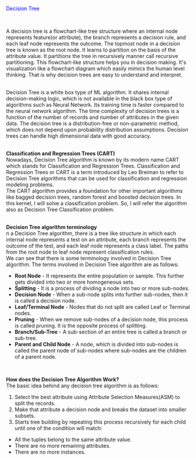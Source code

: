 <p style="color:blue;">Decision Tree</p>
<br/>

A decision tree is a flowchart-like tree structure where an internal node represents feature(or attribute), the branch represents a decision rule, and each leaf node represents the outcome. The topmost node in a decision tree is known as the root node. It learns to partition on the basis of the attribute value. It partitions the tree in recursively manner call recursive partitioning. This flowchart-like structure helps you in decision making. It's visualization like a flowchart diagram which easily mimics the human level thinking. That is why decision trees are easy to understand and interpret. <br/>
<br/>

Decision Tree is a white box type of ML algorithm. It shares internal decision-making logic, which is not available in the black box type of algorithms such as Neural Network. Its training time is faster compared to the neural network algorithm. The time complexity of decision trees is a function of the number of records and number of attributes in the given data. The decision tree is a distribution-free or non-parametric method, which does not depend upon probability distribution assumptions. Decision trees can handle high dimensional data with good accuracy. <br/>
<br/>

**Classification and Regression Trees (CART)** <br/>
Nowadays, Decision Tree algorithm is known by its modern name CART which stands for Classification and Regression Trees. Classification and Regression Trees or CART is a term introduced by Leo Breiman to refer to Decision Tree algorithms that can be used for classification and regression modeling problems. <br/>
The CART algorithm provides a foundation for other important algorithms like bagged decision trees, random forest and boosted decision trees. In this kernel, I will solve a classification problem. So, I will refer the algorithm also as Decision Tree Classification problem. <br/>
<br/>

**Decision Tree algorithm terminology** <br/>
n a Decision Tree algorithm, there is a tree like structure in which each internal node represents a test on an attribute, each branch represents the outcome of the test, and each leaf node represents a class label. The paths from the root node to leaf node represent classification rules. <br/>
We can see that there is some terminology involved in Decision Tree algorithm. The terms involved in Decision Tree algorithm are as follows:
* **Root Node** - It represents the entire population or sample. This further gets divided into two or more homogeneous sets.
* **Splitting** - It is a process of dividing a node into two or more sub-nodes.
* **Decision Node** - When a sub-node splits into further sub-nodes, then it is called a decision node.
* **Leaf/Terminal Node** - Nodes that do not split are called Leaf or Terminal nodes.
* **Pruning** - When we remove sub-nodes of a decision node, this process is called pruning. It is the opposite process of splitting.
* **Branch/Sub-Tree** - A sub-section of an entire tree is called a branch or sub-tree.
* **Parent and Child Node** - A node, which is divided into sub-nodes is called the parent node of sub-nodes where sub-nodes are the children of a parent node. <br/>
<br/>

**How does the Decision Tree Algorithm Work?** <br/>
The basic idea behind any decision tree algorithm is as follows:
1. Select the best attribute using Attribute Selection Measures(ASM) to split the records. <br/>
2. Make that attribute a decision node and breaks the dataset into smaller subsets. <br/>
3. Starts tree building by repeating this process recursively for each child until one of the condition will match:
 * All the tuples belong to the same attribute value.
 * There are no more remaining attributes.
 * There are no more instances.
